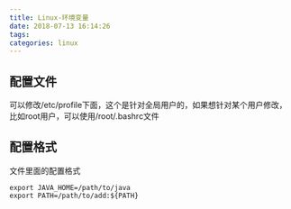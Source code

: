 ```yaml
---
title: Linux-环境变量
date: 2018-07-13 16:14:26
tags:
categories: linux
---
```


<!--more-->

## 配置文件

可以修改/etc/profile下面，这个是针对全局用户的，如果想针对某个用户修改，比如root用户，可以使用/root/.bashrc文件

## 配置格式

文件里面的配置格式

```
export JAVA_HOME=/path/to/java
export PATH=/path/to/add:${PATH}
```
